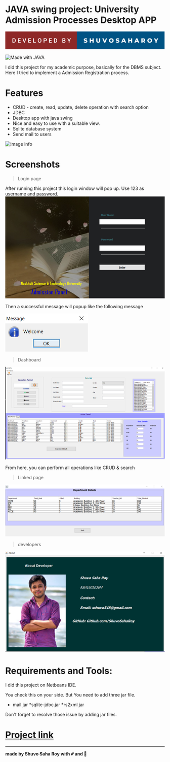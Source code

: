 # JAVA swing project: University Admission Processes Desktop APP
![image info](project_images/ds.svg)
<!-- ![](https://img.shields.io/github/repo-size/itsvinayak/weather-app.svg?label=Repo%20size&style=flat-square)&nbsp; -->
![Made with JAVA](http://ForTheBadge.com/images/badges/made-with-JAVA.svg)


I did this project for my academic purpose, basically for the DBMS subject.
Here I tried to implement a Admission Registration process.

# Features
* CRUD - create, read, update, delete operation with search option
* JDBC
* Desktop app with java swing
* Nice and easy to use with a suitable view.
* Sqlite database system
* Send mail to users

![image info](project_images/main.gif)

# Screenshots
> Login page

After running this project this login window will pop up.
Use 123 as username and password.
![loginpage](project_images/login1.png)

Then a successful message will popup like the following message

![loginpage](project_images/login2.png)

> Dashboard

![dashboard](project_images/dashboard.png)

From here, you can perform all operations like CRUD & search

> Linked page

![dept](project_images/another_page.png)

> developers

![dev](project_images/developer.png)


# Requirements and Tools:
I did this project on Netbeans IDE.

You check this on your side. But You need to add three jar file.

* mail.jar
*sqlite-jdbc.jar
*rs2xml.jar

Don't forget to resolve those issue by adding jar files.

# <a href="" ><strong>Project link</strong> </a>

---



<strong>made by Shuvo Saha Roy with 💕 and 🤘</strong>
